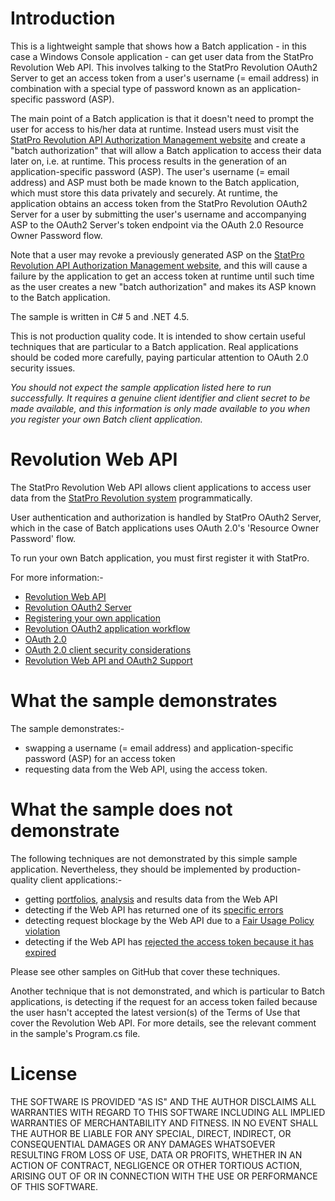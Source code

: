 
# Introduction #

This is a lightweight sample that shows how a Batch application - in this case a Windows Console application - can get user data from the StatPro Revolution Web API.  This involves talking to the StatPro Revolution OAuth2 Server to get an access token from a user's username (= email address) in combination with a special type of password known as an application-specific password (ASP).

The main point of a Batch application is that it doesn't need to prompt the user for access to his/her data at runtime.  Instead users must visit the [StatPro Revolution API Authorization Management website](https://revapiauth.statpro.com) and create a "batch authorization" that will allow a Batch application to access their data later on, i.e. at runtime.  This process results in the generation of an application-specific password (ASP).  The user's username (= email address) and ASP must both be made known to the Batch application, which must store this data privately and securely.  At runtime, the application obtains an access token from the StatPro Revolution OAuth2 Server for a user by submitting the user's username and accompanying ASP to the OAuth2 Server's token endpoint via the OAuth 2.0 Resource Owner Password flow.

Note that a user may revoke a previously generated ASP on the [StatPro Revolution API Authorization Management website](https://revapiauth.statpro.com/), and this will cause a failure by the application to get an access token at runtime until such time as the user creates a new "batch authorization" and makes its ASP known to the Batch application.

The sample is written in C# 5 and .NET 4.5.

This is not production quality code.  It is intended to show certain useful techniques that are particular to a Batch application.  Real applications should be coded more carefully, paying particular attention to OAuth 2.0 security issues.

*You should not expect the sample application listed here to run successfully.  It requires a genuine client identifier and client secret to be made available, and this information is only made available to you when you register your own Batch client application.*


# Revolution Web API #

The StatPro Revolution Web API allows client applications to access user data from the [StatPro Revolution system](http://www.statpro.com/cloud-based-portfolio-analysis/revolution/) programmatically.

User authentication and authorization is handled by StatPro OAuth2 Server, which in the case of Batch applications uses OAuth 2.0's 'Resource Owner Password' flow.

To run your own Batch application, you must first register it with StatPro.

For more information:-
* [Revolution Web API](http://developer.statpro.com/Revolution/WebApi/Intro)
* [Revolution OAuth2 Server](http://developer.statpro.com/Revolution/WebApi/Authorization/Overview)
* [Registering your own application](http://developer.statpro.com/Revolution/WebApi/Authorization/Registration)
* [Revolution OAuth2 application workflow](http://developer.statpro.com/Revolution/WebApi/Authorization/Workflow)
* [OAuth 2.0](http://tools.ietf.org/html/rfc6749)
* [OAuth 2.0 client security considerations](http://tools.ietf.org/html/rfc6819#section-4.1)
* [Revolution Web API and OAuth2 Support](mailto:webapisupport@statpro.com)


# What the sample demonstrates #

The sample demonstrates:-
* swapping a username (= email address) and application-specific password (ASP) for an access token
* requesting data from the Web API, using the access token.


# What the sample does not demonstrate #

The following techniques are not demonstrated by this simple sample application.  Nevertheless, they should be implemented by production-quality client applications:-
* getting [portfolios](http://developer.statpro.com/Revolution/WebApi/Resource/Portfolios), [analysis](http://developer.statpro.com/Revolution/WebApi/Resource/PortfolioAnalysis) and results data from the Web API
* detecting if the Web API has returned one of its [specific errors](http://developer.statpro.com/Revolution/WebApi/Intro#statusCodes)
* detecting request blockage by the Web API due to a [Fair Usage Policy violation](http://developer.statpro.com/Revolution/WebApi/FairUsagePolicy)
* detecting if the Web API has [rejected the access token because it has expired](http://developer.statpro.com/Revolution/WebApi/Authorization/Workflow#step4)

Please see other samples on GitHub that cover these techniques.

Another technique that is not demonstrated, and which is particular to Batch applications, is detecting if the request for an access token failed because the user hasn't accepted the latest version(s) of the Terms of Use that cover the Revolution Web API.  For more details, see the relevant comment in the sample's Program.cs file. 


# License #


THE SOFTWARE IS PROVIDED "AS IS" AND THE AUTHOR DISCLAIMS ALL WARRANTIES WITH REGARD TO THIS SOFTWARE INCLUDING ALL IMPLIED WARRANTIES OF MERCHANTABILITY AND FITNESS. IN NO EVENT SHALL THE AUTHOR BE LIABLE FOR ANY SPECIAL, DIRECT, INDIRECT, OR CONSEQUENTIAL DAMAGES OR ANY DAMAGES WHATSOEVER RESULTING FROM LOSS OF USE, DATA OR PROFITS, WHETHER IN AN ACTION OF CONTRACT, NEGLIGENCE OR OTHER TORTIOUS ACTION, ARISING OUT OF OR IN CONNECTION WITH THE USE OR PERFORMANCE OF THIS SOFTWARE.

 